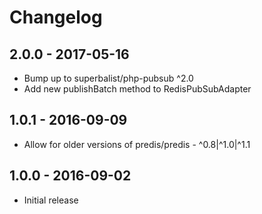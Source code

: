 # Changelog

## 2.0.0 - 2017-05-16

* Bump up to superbalist/php-pubsub ^2.0
* Add new publishBatch method to RedisPubSubAdapter

## 1.0.1 - 2016-09-09

* Allow for older versions of predis/predis - ^0.8|^1.0|^1.1

## 1.0.0 - 2016-09-02

* Initial release